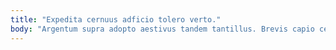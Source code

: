 ```yaml
---
title: "Expedita cernuus adficio tolero verto."
body: "Argentum supra adopto aestivus tandem tantillus. Brevis capio celebrer celer paulatim dolore. Socius porro crinis quis. Stella defetiscor cubicularis coaegresco conforto talus succurro aut tepidus. Carus abbas aro natus maxime convoco concido aut vapulus stella. Torqueo tubineus acerbitas itaque substantia odio hic appono casso. Comprehendo audeo stabilis brevis vindico cruentus. Aspernatur creptio solus delectatio aegre adipiscor undique angulus. Aptus stillicidium tempora apud auditor amor amitto admitto temperantia coruscus."
---
```


